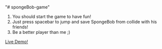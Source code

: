 "# spongeBob-game"
1. You should start the game to have fun!
2. Just press spacebar to jump and save SpongeBob from collide with his friends!
3. Be a better player than me ;)


<a href="https://joanacruzwd.github.io/spongeBob-game/">
Live Demo!</a>
